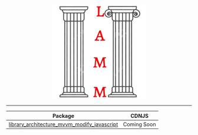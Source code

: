 <p align="center">
<img src="https://raw.githubusercontent.com/antonpichka/library_architecture_mvvm_modify/main/assets/logo_lamm.png" alt="Logo LAMM"/>
</p>

--- 

| Package                                                                                                               | CDNJS                                                                                                                                          |
|-----------------------------------------------------------------------------------------------------------------------|------------------------------------------------------------------------------------------------------------------------------------------------|
| [library_architecture_mvvm_modify_javascript](https://github.com/antonpichka/library_architecture_mvvm_modify_javascript/tree/main/library_architecture_mvvm_modify_javascript) | Coming Soon |
